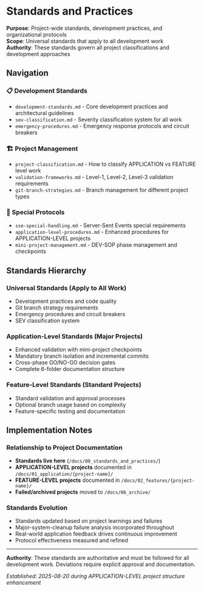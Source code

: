 # Standards and Practices

**Purpose**: Project-wide standards, development practices, and organizational protocols  
**Scope**: Universal standards that apply to all development work  
**Authority**: These standards govern all project classifications and development approaches

## Navigation

### 📋 Development Standards
- `development-standards.md` - Core development practices and architectural guidelines
- `sev-classification.md` - Severity classification system for all work
- `emergency-procedures.md` - Emergency response protocols and circuit breakers

### 🏗️ Project Management
- `project-classification.md` - How to classify APPLICATION vs FEATURE level work
- `validation-frameworks.md` - Level-1, Level-2, Level-3 validation requirements
- `git-branch-strategies.md` - Branch management for different project types

### 🚨 Special Protocols
- `sse-special-handling.md` - Server-Sent Events special requirements
- `application-level-procedures.md` - Enhanced procedures for APPLICATION-LEVEL projects
- `mini-project-management.md` - DEV-SOP phase management and checkpoints

## Standards Hierarchy

### Universal Standards (Apply to All Work)
- Development practices and code quality
- Git branch strategy requirements
- Emergency procedures and circuit breakers
- SEV classification system

### Application-Level Standards (Major Projects)
- Enhanced validation with mini-project checkpoints
- Mandatory branch isolation and incremental commits
- Cross-phase GO/NO-GO decision gates
- Complete 6-folder documentation structure

### Feature-Level Standards (Standard Projects)
- Standard validation and approval processes
- Optional branch usage based on complexity
- Feature-specific testing and documentation

## Implementation Notes

### Relationship to Project Documentation
- **Standards live here** (`/docs/00_standards_and_practices/`)
- **APPLICATION-LEVEL projects** documented in `/docs/01_application/{project-name}/`
- **FEATURE-LEVEL projects** documented in `/docs/02_features/{project-name}/`
- **Failed/archived projects** moved to `/docs/06_archive/`

### Standards Evolution
- Standards updated based on project learnings and failures
- Major-system-cleanup failure analysis incorporated throughout
- Real-world application feedback drives continuous improvement
- Protocol effectiveness measured and refined

---

**Authority**: These standards are authoritative and must be followed for all development work. Deviations require explicit approval and documentation.

*Established: 2025-08-20 during APPLICATION-LEVEL project structure enhancement*